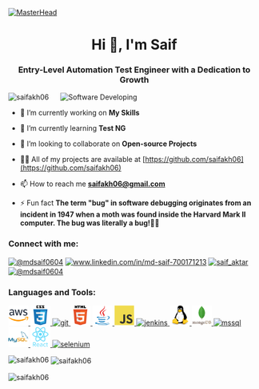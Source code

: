 [![MasterHead](https://user-images.githubusercontent.com/74038190/240304586-d48893bd-0757-481c-8d7e-ba3e163feae7.png)](https://rishavchanda.io)


<h1 align="center">Hi 👋, I'm Saif</h1>
<h3 align="center">Entry-Level Automation Test Engineer with a Dedication to Growth</h3>
<img align="right" alt="Software Developing" width="400" src="https://user-images.githubusercontent.com/74038190/212746035-d5c61762-973c-44c0-aec7-887f3b7690e3.gif">

<p align="left"> <img src="https://komarev.com/ghpvc/?username=saifakh06&label=Profile%20views&color=0e75b6&style=flat" alt="saifakh06" /> </p>

- 🔭 I’m currently working on **My Skills**

- 🌱 I’m currently learning **Test NG**

- 👯 I’m looking to collaborate on **Open-source Projects**

- 👨‍💻 All of my projects are available at [https://github.com/saifakh06](https://github.com/saifakh06)

- 📫 How to reach me **saifakh06@gmail.com**

- ⚡ Fun fact **The term "bug" in software debugging originates from an incident in 1947 when a moth was found inside the Harvard Mark II computer. The bug was literally a bug!👨‍💻**

<h3 align="left">Connect with me:</h3>
<p align="left">
<a href="https://twitter.com/@mdsaif0604" target="blank"><img align="center" src="https://i.postimg.cc/BZyVMfpM/twitter.png" alt="@mdsaif0604" height="30" width="40" /></a>
<a href="https://linkedin.com/in/www.linkedin.com/in/md-saif-700171213" target="blank"><img align="center" src="https://i.postimg.cc/jdMmPn9n/Linked-In-logo-intials.png" alt="www.linkedin.com/in/md-saif-700171213" height="30" width="40" /></a>
<a href="https://instagram.com/saif_aktar" target="blank"><img align="center" src="https://i.postimg.cc/XqY6FRf9/307779-P800-TT-551-removebg-preview.png" alt="saif_aktar" height="30" width="40" /></a>
<a href="https://www.hackerrank.com/@mdsaif0604" target="blank"><img align="center" src="https://raw.githubusercontent.com/rahuldkjain/github-profile-readme-generator/master/src/images/icons/Social/hackerrank.svg" alt="@mdsaif0604" height="30" width="40" /></a>
</p>

<h3 align="left">Languages and Tools:</h3>
<p align="left"> <a href="https://aws.amazon.com" target="_blank" rel="noreferrer"> <img src="https://raw.githubusercontent.com/devicons/devicon/master/icons/amazonwebservices/amazonwebservices-original-wordmark.svg" alt="aws" width="40" height="40"/> </a> <a href="https://www.w3schools.com/css/" target="_blank" rel="noreferrer"> <img src="https://raw.githubusercontent.com/devicons/devicon/master/icons/css3/css3-original-wordmark.svg" alt="css3" width="40" height="40"/> </a> <a href="https://git-scm.com/" target="_blank" rel="noreferrer"> <img src="https://www.vectorlogo.zone/logos/git-scm/git-scm-icon.svg" alt="git" width="40" height="40"/> </a> <a href="https://www.w3.org/html/" target="_blank" rel="noreferrer"> <img src="https://raw.githubusercontent.com/devicons/devicon/master/icons/html5/html5-original-wordmark.svg" alt="html5" width="40" height="40"/> </a> <a href="https://www.java.com" target="_blank" rel="noreferrer"> <img src="https://raw.githubusercontent.com/devicons/devicon/master/icons/java/java-original.svg" alt="java" width="40" height="40"/> </a> <a href="https://developer.mozilla.org/en-US/docs/Web/JavaScript" target="_blank" rel="noreferrer"> <img src="https://raw.githubusercontent.com/devicons/devicon/master/icons/javascript/javascript-original.svg" alt="javascript" width="40" height="40"/> </a> <a href="https://www.jenkins.io" target="_blank" rel="noreferrer"> <img src="https://www.vectorlogo.zone/logos/jenkins/jenkins-icon.svg" alt="jenkins" width="40" height="40"/> </a> <a href="https://www.linux.org/" target="_blank" rel="noreferrer"> <img src="https://raw.githubusercontent.com/devicons/devicon/master/icons/linux/linux-original.svg" alt="linux" width="40" height="40"/> </a> <a href="https://www.mongodb.com/" target="_blank" rel="noreferrer"> <img src="https://raw.githubusercontent.com/devicons/devicon/master/icons/mongodb/mongodb-original-wordmark.svg" alt="mongodb" width="40" height="40"/> </a> <a href="https://www.microsoft.com/en-us/sql-server" target="_blank" rel="noreferrer"> <img src="https://www.svgrepo.com/show/303229/microsoft-sql-server-logo.svg" alt="mssql" width="40" height="40"/> </a> <a href="https://www.mysql.com/" target="_blank" rel="noreferrer"> <img src="https://raw.githubusercontent.com/devicons/devicon/master/icons/mysql/mysql-original-wordmark.svg" alt="mysql" width="40" height="40"/> </a> <a href="https://reactjs.org/" target="_blank" rel="noreferrer"> <img src="https://raw.githubusercontent.com/devicons/devicon/master/icons/react/react-original-wordmark.svg" alt="react" width="40" height="40"/> </a> <a href="https://www.selenium.dev" target="_blank" rel="noreferrer"> <img src="https://raw.githubusercontent.com/detain/svg-logos/780f25886640cef088af994181646db2f6b1a3f8/svg/selenium-logo.svg" alt="selenium" width="40" height="40"/> </a> </p>

<p><img align="left" src="https://github-readme-stats.vercel.app/api/top-langs?username=saifakh06&show_icons=true&locale=en&layout=compact" alt="saifakh06" /></p>

<p>&nbsp;<img align="center" src="https://github-readme-stats.vercel.app/api?username=saifakh06&show_icons=true&locale=en" alt="saifakh06" /></p>

<p><img align="center" src="https://github-readme-streak-stats.herokuapp.com/?user=saifakh06&" alt="saifakh06" /></p>

